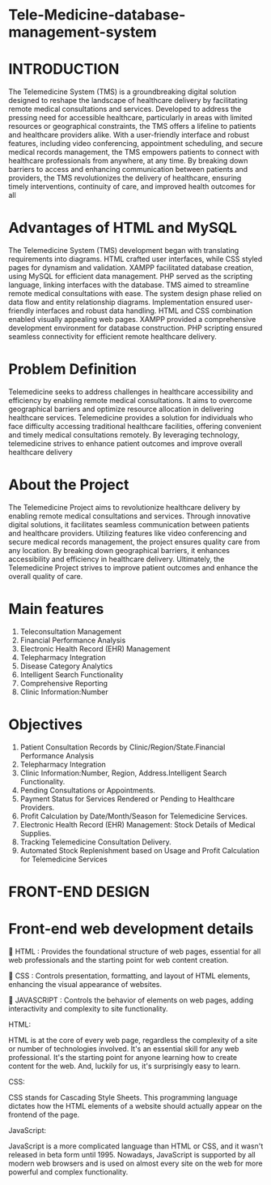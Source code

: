 # Tele-Medicine-database-management-system
# INTRODUCTION
The Telemedicine System (TMS) is a groundbreaking digital solution designed to 
reshape the landscape of healthcare delivery by facilitating remote medical 
consultations and services. Developed to address the pressing need for accessible 
healthcare, particularly in areas with limited resources or geographical constraints, the 
TMS offers a lifeline to patients and healthcare providers alike. With a user-friendly 
interface and robust features, including video conferencing, appointment scheduling, 
and secure medical records management, the TMS empowers patients to connect with 
healthcare professionals from anywhere, at any time. By breaking down barriers to 
access and enhancing communication between patients and providers, the TMS 
revolutionizes the delivery of healthcare, ensuring timely interventions, continuity of 
care, and improved health outcomes for all
# Advantages of HTML and MySQL
The Telemedicine System (TMS) development began with translating requirements 
into diagrams. HTML crafted user interfaces, while CSS styled pages for dynamism 
and validation. XAMPP facilitated database creation, using MySQL for efficient data 
management. PHP served as the scripting language, linking interfaces with the 
database. TMS aimed to streamline remote medical consultations with ease. The 
system design phase relied on data flow and entity relationship diagrams. 
Implementation ensured user-friendly interfaces and robust data handling. HTML and 
CSS combination enabled visually appealing web pages. XAMPP provided a 
comprehensive development environment for database construction. PHP scripting 
ensured seamless connectivity for efficient remote healthcare delivery.
# Problem Definition
Telemedicine seeks to address challenges in healthcare accessibility and efficiency by 
enabling remote medical consultations. It aims to overcome geographical barriers and 
optimize resource allocation in delivering healthcare services. Telemedicine provides 
a solution for individuals who face difficulty accessing traditional healthcare facilities, 
offering convenient and timely medical consultations remotely. By leveraging 
technology, telemedicine strives to enhance patient outcomes and improve overall 
healthcare delivery
# About the Project
The Telemedicine Project aims to revolutionize healthcare delivery by enabling 
remote medical consultations and services. Through innovative digital solutions, it 
facilitates seamless communication between patients and healthcare providers. 
Utilizing features like video conferencing and secure medical records management, 
the project ensures quality care from any location. By breaking down geographical 
barriers, it enhances accessibility and efficiency in healthcare delivery. Ultimately, the 
Telemedicine Project strives to improve patient outcomes and enhance the overall 
quality of care.
# Main features
1. Teleconsultation Management
2. Financial Performance Analysis
3. Electronic Health Record (EHR) Management
4. Telepharmacy Integration
5. Disease Category Analytics
6. Intelligent Search Functionality
7. Comprehensive Reporting
8. Clinic Information:Number
# Objectives
1. Patient Consultation Records by Clinic/Region/State.Financial Performance 
Analysis
2. Telepharmacy Integration
3. Clinic Information:Number, Region, Address.Intelligent Search Functionality.
4. Pending Consultations or Appointments.
5. Payment Status for Services Rendered or Pending to Healthcare Providers.
6. Profit Calculation by Date/Month/Season for Telemedicine Services.
7. Electronic Health Record (EHR) Management: Stock Details of Medical 
Supplies.
8. Tracking Telemedicine Consultation Delivery.
9. Automated Stock Replenishment based on Usage and Profit Calculation for 
Telemedicine Services
# FRONT-END DESIGN
# Front-end web development details
 HTML : Provides the foundational structure of web pages, essential for all web 
professionals and the starting point for web content creation.

 CSS : Controls presentation, formatting, and layout of HTML elements, 
enhancing the visual appearance of websites.

 JAVASCRIPT : Controls the behavior of elements on web pages, adding interactivity 
and complexity to site functionality.

HTML:

HTML is at the core of every web page, regardless the complexity of a site or number 
of technologies involved. It's an essential skill for any web professional. It's the 
starting point for anyone learning how to create content for the web. And, luckily 
for us, it's surprisingly easy to learn. 

CSS:

CSS stands for Cascading Style Sheets. This programming language dictates how 
the HTML elements of a website should actually appear on the frontend of the 
page. 

JavaScript:

JavaScript is a more complicated language than HTML or CSS, and it wasn't 
released in beta form until 1995. Nowadays, JavaScript is supported by all modern 
web browsers and is used on almost every site on the web for more powerful and 
complex functionality.
